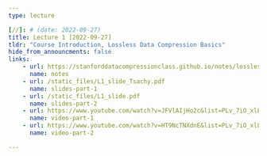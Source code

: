 ```yaml
---
type: lecture

[//]: # (date: 2022-09-27)
title: Lecture 1 [2022-09-27]
tldr: "Course Introduction, Lossless Data Compression Basics"
hide_from_announcments: false
links: 
    - url: https://stanforddatacompressionclass.github.io/notes/lossless_iid/intro.html
      name: notes
    - url: /static_files/L1_slide_Tsachy.pdf
      name: slides-part-1
    - url: /static_files/L1_slide.pdf
      name: slides-part-2
    - url: https://www.youtube.com/watch?v=JFVlAIjHo2c&list=PLv_7iO_xlL0Jgc35Pqn7XP5VTQ5krLMOl&index=1
      name: video-part-1
    - url: https://www.youtube.com/watch?v=HT9NcTNXdnE&list=PLv_7iO_xlL0Jgc35Pqn7XP5VTQ5krLMOl&index=2
      name: video-part-2

---
```

